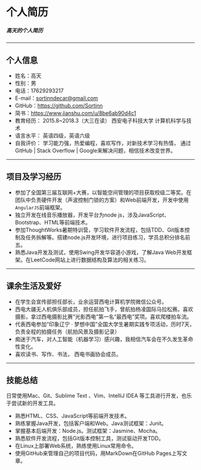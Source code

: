 # 个人简历
##### 高天的个人简历
---
## 个人信息
- 姓名：高天
- 性别：男
- 电话：17629293217
- E-mail：sortinndecar@gmail.com
- GitHub：https://github.com/Sortinn
- 简书：https://www.jianshu.com/u/8be6ab90d4c1
- 教育经历：
2015.8~2018.3（大三在读）
西安电子科技大学 计算机科学与技术
- 语言水平：
英语四级，英语六级
- 自我评价：
学习能力强，热爱编程，喜欢写作，对新技术学习有热情， 通过GitHub | Stack Overflow | Google来解决问题，相信技术改变世界。
---
## 项目及学习经历

- 参加了全国第三届互联网+大赛，以智能空间管理的项目获取校级二等奖。在团队中负责硬件开发（声波控制门锁的方案）和Web前端开发，开发中使用`AngularJS`前端框架。
- 独立开发在线音乐播放器，开发平台为node js，涉及JavaScript、Bootstrap、HTML等前端技术。
- 参加ThoughtWorks暑期特训营，学习软件开发流程，包括TDD、Git版本控制及任务拆解等。搭建node.js开发环境，进行项目练习，学员总积分排名前五。
- 熟悉Java开发及测试，使用Swing开发华容道小游戏，了解Java Web开发框架。在LeetCode网站上进行数据结构及算法的相关练习。

---

## 课余生活及爱好
- 在学生会宣传部担任部长，业余运营西电计算机学院微信公众号。
- 西电大疆无人机俱乐部成员，担任航拍飞手，曾航拍杨凌国际马拉松赛。喜欢摄影，拿过西电摄影比赛“光影西电”第一名“最西电”奖项。喜欢爬楼拍车流。
- 代表西电参加“印象辽宁 · 梦想中国”全国大学生暑期实践专项活动，历时7天，负责全程的拍摄任务（航拍风景及摄影记录）
- 痴迷于汽车，对人工智能（机器学习）感兴趣，我相信汽车会在不久发生革命性变化。
- 喜欢读书、写作、书法， 西电书画协会成员。

---
## 技能总结
日常使用Mac、Git、Sublime Text 、Vim、IntelliJ IDEA 等工具进行开发，也乐于尝试新的开发工具。

- 熟悉HTML、CSS、JavaScript等前端开发技术。
- 熟练掌握Java开发，包括客户端和Web。Java测试框架：Junit。
- 掌握基本后端开发：Node.js。测试框架：Jasmine、Mocha。
- 熟悉软件开发流程，包括Git版本控制工具，测试驱动开发TDD。
- 在Linux上部署Web系统，熟练使用Linux常用命令。
- 使用GitHub来管理自己的项目代码，用MarkDown在GitHub Pages上写文章。


